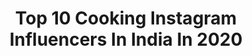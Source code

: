 ---
title: Top 10 Cooking Instagram Influencers In India In 2020
description: >-
  Find top cooking Instagram influencers in India in 2020. Most popular hashtags: #indianfood #foodphotography #indianfoodbloggers #foodtalkindia.
platform: Instagram
profiles:
  - username: "_shireen_tabassum_"
    fullname: >-
      || TABU👑🧿 ||
    location: "India"
    followers: 7870
    engagement: 591
    commentsToLikes: 0.032623
    id: ck6u8a9coqd3r0j71qyvh1v5c
    verified: false
    hashtags: "#cheers, #college, #weddingbells, #happyme"
  - username: "triparnabhaumik"
    fullname: >-
      Triparna Bhaumik
    location: "India"
    followers: 12675
    engagement: 749
    commentsToLikes: 0.035015
    id: ck6u8a611qcjm0j71azsbrmwi
    verified: false
    hashtags: "#subhoshosthi, #bongdivas, #instadaily, #globalportraits"
  - username: "pratscorner"
    fullname: >-
      Prat's Corner
    location: "India"
    followers: 5363
    engagement: 1002
    commentsToLikes: 0.229401
    id: ck8t9fa50nvgu0j78myguu2n9
    verified: false
    hashtags: "#staysafe, #tunacutlets, #diamondcuts, #ketobread"
  - username: "hyangla_bibi"
    fullname: >-
      Riya D 👩‍🍳
    location: "India"
    followers: 21157
    engagement: 874
    commentsToLikes: 0.033508
    id: ck15rtgb39m900i1954nhqdxf
    verified: false
    hashtags: "#mutton, #foodphotography, #bengalicuisne, #bangalorefoodies"
  - username: "wompindiacooks"
    fullname: >-
      Bhoomika Vinay
    location: "India"
    followers: 2930
    engagement: 1449
    commentsToLikes: 0.134320
    id: ck5q2c6rhfafw0i11awieg6hu
    verified: false
    hashtags: "#dahipuri, #wompindiacooks, #homefood, #desifood"
  - username: "tamarawebb_"
    fullname: >-
      TAMARA WEBB 💫
    location: "India"
    followers: 47102
    engagement: 777
    commentsToLikes: 0.018741
    id: ck8tavj66t8pm0j7872g8sxdw
    verified: false
    hashtags: "#yummy, #throwback, #coronavirus, #healthyrecipe"
  - username: "karanfoodfanatic"
    fullname: >-
      Karan Tripathi (Food Fanatic)
    location: "India"
    followers: 68394
    engagement: 148
    commentsToLikes: 0.074530
    id: ck5q3933djt7t0i112fq4vzmg
    verified: false
    hashtags: "#bhatura, #rajkachori, #swirlporn, #solotrip"
  - username: "cook.and.click"
    fullname: >-
      Sivapriya
    location: "India"
    followers: 7183
    engagement: 1004
    commentsToLikes: 0.035673
    id: ck8tasku1svxv0j78fo4uh4tc
    verified: false
    hashtags: "#foodstyling, #healthyrecipes, #quarantinelife, #sauce"
  - username: "shadow_and_sun"
    fullname: >-
      Harish Sharma || India 🇮🇳
    location: "India"
    followers: 8227
    engagement: 1061
    commentsToLikes: 0.022928
    id: ck0u7wb4b5w4q0i19virnt2ma
    verified: false
    hashtags: "#winterwonderlandsofindia, #celebrations, #faaguli, #photography"
  - username: "_food._.addicted_"
    fullname: >-
      Mahendra || Food Addicted 🍴🍕🍔
    location: "India"
    followers: 4355
    engagement: 2897
    commentsToLikes: 0.037781
    id: ck8t7jf75h16p0j78noqwewzm
    verified: false
    hashtags: "#kachori, #vlogs, #nagpurfoodblogger, #biryani"
---